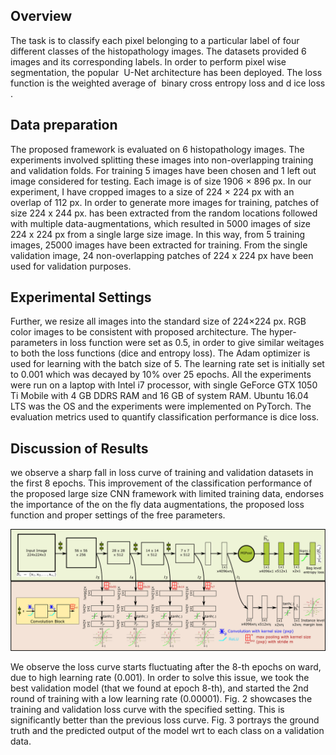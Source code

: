 ## Overview
The task is to classify each pixel belonging to a particular label of four different classes of the 
histopathology images. The datasets provided 6 images and its corresponding labels. In order 
to perform pixel wise segmentation, the popular ​ U-Net architecture​ has been deployed. The loss 
function is the weighted average of ​ binary cross entropy loss​ and d
ice loss​ . 

## Data preparation
The proposed framework is evaluated on 6 histopathology images. The experiments involved 
splitting these images into non-overlapping training and validation folds. For training 5 images 
have been chosen and 1 left out image considered for testing. Each image is of size 1906 × 896 
px. In our experiment, I have cropped images to a size of 224 × 224 px with an overlap of 112 px. 
In order to generate more images for training, patches of size 224 x 244 px. has been extracted 
from the random locations followed with multiple data-augmentations, which resulted in 5000 
images of size 224 x 224 px from a single large size image. In this way, from 5 training images, 
25000 images have been extracted for training. From the single validation image, 24 
non-overlapping patches of 224 x 224 px have been used for validation purposes.

## Experimental Settings 
Further, we resize all images into the standard size of 224×224 px. RGB color images to be 
consistent with proposed architecture. The hyper-parameters in loss function were set as 0.5, in 
order to give similar weitages to both the loss functions (dice and entropy loss). The Adam 
optimizer is used for learning with the batch size of 5. The learning rate set is initially set to
0.001 which was decayed by 10% over 25 epochs. All the experiments were run on a laptop 
with Intel i7 processor, with single GeForce GTX 1050 Ti Mobile with 4 GB DDRS RAM and 16 
GB of system RAM. Ubuntu 16.04 LTS was the OS and the experiments were implemented on 
PyTorch. The evaluation metrics used to quantify classification performance is dice loss. 

## Discussion of Results 
we observe a sharp fall in loss curve of training and validation datasets in the first 8 epochs. 
This improvement of the classification performance of the proposed large size CNN framework 
with limited training data, endorses the importance of the on the fly data augmentations, the 
proposed loss function and proper settings of the free parameters.

<img src="ref_figs/main_block_2.png">

We observe the loss curve starts fluctuating after the 8-th epochs on ward, due to high learning 
rate (0.001). In order to solve this issue, we took the best validation model (that we found at 
epoch 8-th), and started the 2nd round of training with a low learning rate (0.00001). Fig. 2 
showcases the training and validation loss curve with the specified setting. This is significantly 
better than the previous loss curve. Fig. 3 portrays the ground truth and the predicted output of 
the model wrt to each class on a validation data.
